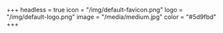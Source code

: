 +++
headless = true
icon = "/img/default-favicon.png"
logo = "/img/default-logo.png"
image = "/media/medium.jpg"
color = "#5d9fbd"
+++
